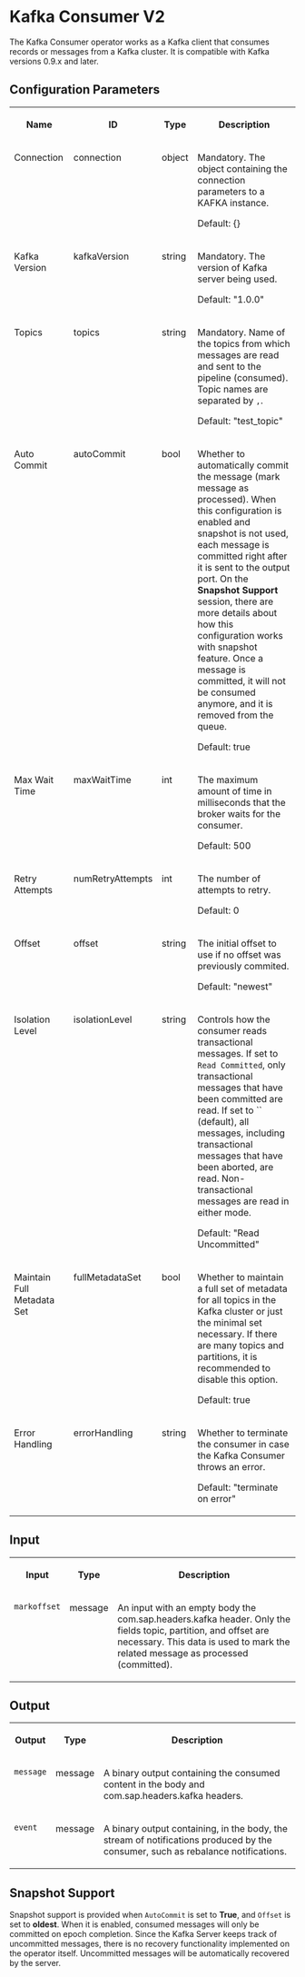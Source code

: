 <!-- loio6d4be1097f8d4df0b18e3a606ae9b607 -->

# Kafka Consumer V2

The Kafka Consumer operator works as a Kafka client that consumes records or messages from a Kafka cluster. It is compatible with Kafka versions 0.9.x and later.



<a name="loio6d4be1097f8d4df0b18e3a606ae9b607__section_sq1_nf3_vdb"/>

## Configuration Parameters


<table>
<tr>
<th valign="top">

Name

</th>
<th valign="top">

ID

</th>
<th valign="top">

Type

</th>
<th valign="top">

Description

</th>
</tr>
<tr>
<td valign="top">

Connection

</td>
<td valign="top">

connection

</td>
<td valign="top">

object

</td>
<td valign="top">

Mandatory. The object containing the connection parameters to a KAFKA instance.

Default: \{\}

</td>
</tr>
<tr>
<td valign="top">

Kafka Version

</td>
<td valign="top">

kafkaVersion

</td>
<td valign="top">

string

</td>
<td valign="top">

Mandatory. The version of Kafka server being used.

Default: "1.0.0"

</td>
</tr>
<tr>
<td valign="top">

Topics

</td>
<td valign="top">

topics

</td>
<td valign="top">

string

</td>
<td valign="top">

Mandatory. Name of the topics from which messages are read and sent to the pipeline \(consumed\). Topic names are separated by `,`.

Default: "test\_topic"

</td>
</tr>
<tr>
<td valign="top">

Auto Commit

</td>
<td valign="top">

autoCommit

</td>
<td valign="top">

bool

</td>
<td valign="top">

Whether to automatically commit the message \(mark message as processed\). When this configuration is enabled and snapshot is not used, each message is committed right after it is sent to the output port. On the **Snapshot Support** session, there are more details about how this configuration works with snapshot feature. Once a message is committed, it will not be consumed anymore, and it is removed from the queue.

Default: true

</td>
</tr>
<tr>
<td valign="top">

Max Wait Time

</td>
<td valign="top">

maxWaitTime

</td>
<td valign="top">

int

</td>
<td valign="top">

The maximum amount of time in milliseconds that the broker waits for the consumer.

Default: 500

</td>
</tr>
<tr>
<td valign="top">

Retry Attempts

</td>
<td valign="top">

numRetryAttempts

</td>
<td valign="top">

int

</td>
<td valign="top">

The number of attempts to retry.

Default: 0

</td>
</tr>
<tr>
<td valign="top">

Offset

</td>
<td valign="top">

offset

</td>
<td valign="top">

string

</td>
<td valign="top">

The initial offset to use if no offset was previously commited.

Default: "newest"

</td>
</tr>
<tr>
<td valign="top">

Isolation Level

</td>
<td valign="top">

isolationLevel

</td>
<td valign="top">

string

</td>
<td valign="top">

Controls how the consumer reads transactional messages. If set to `Read Committed`, only transactional messages that have been committed are read. If set to `` \(default\), all messages, including transactional messages that have been aborted, are read. Non-transactional messages are read in either mode.

Default: "Read Uncommitted"

</td>
</tr>
<tr>
<td valign="top">

Maintain Full Metadata Set

</td>
<td valign="top">

fullMetadataSet

</td>
<td valign="top">

bool

</td>
<td valign="top">

Whether to maintain a full set of metadata for all topics in the Kafka cluster or just the minimal set necessary. If there are many topics and partitions, it is recommended to disable this option.

Default: true

</td>
</tr>
<tr>
<td valign="top">

Error Handling

</td>
<td valign="top">

errorHandling

</td>
<td valign="top">

string

</td>
<td valign="top">

Whether to terminate the consumer in case the Kafka Consumer throws an error.

Default: "terminate on error"

</td>
</tr>
</table>



<a name="loio6d4be1097f8d4df0b18e3a606ae9b607__section_knq_5f3_vdb"/>

## Input


<table>
<tr>
<th valign="top">

Input

</th>
<th valign="top">

Type

</th>
<th valign="top">

Description

</th>
</tr>
<tr>
<td valign="top">

`markoffset` 

</td>
<td valign="top">

message

</td>
<td valign="top">

An input with an empty body the com.sap.headers.kafka header. Only the fields topic, partition, and offset are necessary. This data is used to mark the related message as processed \(committed\).

</td>
</tr>
</table>



<a name="loio6d4be1097f8d4df0b18e3a606ae9b607__section_swc_cg3_vdb"/>

## Output


<table>
<tr>
<th valign="top">

Output

</th>
<th valign="top">

Type

</th>
<th valign="top">

Description

</th>
</tr>
<tr>
<td valign="top">

`message` 

</td>
<td valign="top">

message

</td>
<td valign="top">

A binary output containing the consumed content in the body and com.sap.headers.kafka headers.

</td>
</tr>
<tr>
<td valign="top">

`event`

</td>
<td valign="top">

message

</td>
<td valign="top">

A binary output containing, in the body, the stream of notifications produced by the consumer, such as rebalance notifications.

</td>
</tr>
</table>



<a name="loio6d4be1097f8d4df0b18e3a606ae9b607__section_rnt_r5v_nsb"/>

## Snapshot Support

Snapshot support is provided when `AutoCommit` is set to **True**, and `Offset` is set to **oldest**. When it is enabled, consumed messages will only be committed on epoch completion. Since the Kafka Server keeps track of uncommitted messages, there is no recovery functionality implemented on the operator itself. Uncommitted messages will be automatically recovered by the server.

